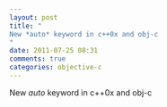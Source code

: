 ```yaml
---
layout: post
title: "
New *auto* keyword in c++0x and obj-c
"
date: 2011-07-25 08:31
comments: true
categories: objective-c
---
```


New *auto* keyword in c++0x and obj-c

